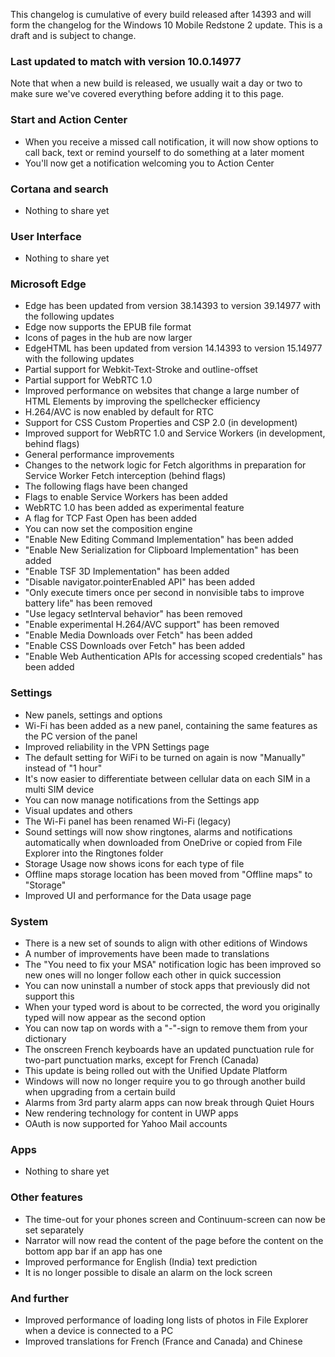 This changelog is cumulative of every build released after 14393 and will form the changelog for the Windows 10 Mobile Redstone 2 update. This is a draft and is subject to change.

### Last updated to match with version 10.0.14977
Note that when a new build is released, we usually wait a day or two to make sure we've covered everything before adding it to this page.

### Start and Action Center
- When you receive a missed call notification, it will now show options to call back, text or remind yourself to do something at a later moment
- You'll now get a notification welcoming you to Action Center

### Cortana and search
- Nothing to share yet

### User Interface
- Nothing to share yet

### Microsoft Edge
- Edge has been updated from version 38.14393 to version 39.14977 with the following updates
 - Edge now supports the EPUB file format
 - Icons of pages in the hub are now larger
- EdgeHTML has been updated from version 14.14393 to version 15.14977 with the following updates
 - Partial support for Webkit-Text-Stroke and outline-offset
 - Partial support for WebRTC 1.0
 - Improved performance on websites that change a large number of HTML Elements by improving the spellchecker efficiency
 - H.264/AVC is now enabled by default for RTC
 - Support for CSS Custom Properties and CSP 2.0 (in development)
 - Improved support for WebRTC 1.0 and Service Workers (in development, behind flags)
 - General performance improvements
 - Changes to the network logic for Fetch algorithms in preparation for Service Worker Fetch interception (behind flags)
- The following flags have been changed
 - Flags to enable Service Workers has been added
 - WebRTC 1.0 has been added as experimental feature
 - A flag for TCP Fast Open has been added
 - You can now set the composition engine
 - "Enable New Editing Command Implementation" has been added
 - "Enable New Serialization for Clipboard Implementation" has been added
 - "Enable TSF 3D Implementation" has been added
 - "Disable navigator.pointerEnabled API" has been added
 - "Only execute timers once per second in nonvisible tabs to improve battery life" has been removed
 - "Use legacy setInterval behavior" has been removed
 - "Enable experimental H.264/AVC support" has been removed
 - "Enable Media Downloads over Fetch" has been added
 - "Enable CSS Downloads over Fetch" has been added
 - "Enable Web Authentication APIs for accessing scoped credentials" has been added

### Settings
- New panels, settings and options
 - Wi-Fi has been added as a new panel, containing the same features as the PC version of the panel
 - Improved reliability in the VPN Settings page
 - The default setting for WiFi to be turned on again is now "Manually" instead of "1 hour"
 - It's now easier to differentiate between cellular data on each SIM in a multi SIM device
 - You can now manage notifications from the Settings app
- Visual updates and others
 - The Wi-Fi panel has been renamed Wi-Fi (legacy)
 - Sound settings will now show ringtones, alarms and notifications automatically when downloaded from OneDrive or copied from File Explorer into the Ringtones folder
 - Storage Usage now shows icons for each type of file
 - Offline maps storage location has been moved from "Offline maps" to "Storage"
 - Improved UI and performance for the Data usage page

### System
- There is a new set of sounds to align with other editions of Windows
- A number of improvements have been made to translations
- The "You need to fix your MSA" notification logic has been improved so new ones will no longer follow each other in quick succession
- You can now uninstall a number of stock apps that previously did not support this
- When your typed word is about to be corrected, the word you originally typed will now appear as the second option
- You can now tap on words with a "-"-sign to remove them from your dictionary
- The onscreen French keyboards have an updated punctuation rule for two-part punctuation marks, except for French (Canada)
- This update is being rolled out with the Unified Update Platform
- Windows will now no longer require you to go through another build when upgrading from a certain build
- Alarms from 3rd party alarm apps can now break through Quiet Hours
- New rendering technology for content in UWP apps
- OAuth is now supported for Yahoo Mail accounts

### Apps
- Nothing to share yet

### Other features
- The time-out for your phones screen and Continuum-screen can now be set separately
- Narrator will now read the content of the page before the content on the bottom app bar if an app has one
- Improved performance for English (India) text prediction
- It is no longer possible to disale an alarm on the lock screen

### And further
- Improved performance of loading long lists of photos in File Explorer when a device is connected to a PC
- Improved translations for French (France and Canada) and Chinese